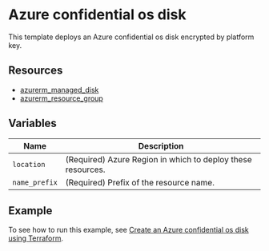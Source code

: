 # Azure confidential os disk

This template deploys an Azure confidential os disk encrypted by platform key.

## Resources

- [azurerm_managed_disk](https://registry.terraform.io/providers/hashicorp/azurerm/latest/docs/resources/managed_disk)
- [azurerm_resource_group](https://registry.terraform.io/providers/hashicorp/azurerm/latest/docs/resources/resource_group)

## Variables

| Name | Description |
|-|-|
| `location` | (Required) Azure Region in which to deploy these resources.|
| `name_prefix` | (Required) Prefix of the resource name.|

## Example

To see how to run this example, see [Create an Azure confidential os disk using Terraform](https://docs.microsoft.com/azure/developer/terraform/create-confidential-os-disk).
